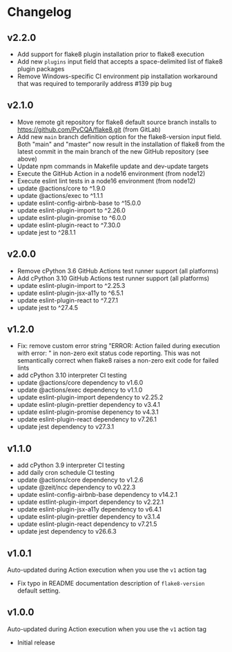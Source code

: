 # Changelog

## v2.2.0

- Add support for flake8 plugin installation prior to flake8 execution
- Add new `plugins` input field that accepts a space-delimited list of flake8 plugin packages
- Remove Windows-specific CI environment pip installation workaround that was required to temporarily address #139 pip bug

## v2.1.0

- Move remote git repository for flake8 default source branch installs to https://github.com/PyCQA/flake8.git (from GitLab)
- Add new `main` branch definition option for the flake8-version input field.  Both "main" and "master" now result in the installation of flake8 from the latest commit in the main branch of the new GitHub repository (see above)
- Update npm commands in Makefile update and dev-update targets
- Execute the GitHub Action in a node16 environment (from node12)
- Execute eslint lint tests in a node16 environment (from node12)
- update @actions/core to ^1.9.0
- update @actions/exec to ^1.1.1
- update eslint-config-airbnb-base to ^15.0.0
- update eslint-plugin-import to ^2.26.0
- update eslint-plugin-promise to ^6.0.0
- update eslint-plugin-react to ^7.30.0
- update jest to ^28.1.1

## v2.0.0

- Remove cPython 3.6 GitHub Actions test runner support (all platforms)
- Add cPython 3.10 GitHub Actions test runner support (all platforms)
- update eslint-plugin-import to ^2.25.3
- update eslint-plugin-jsx-a11y to ^6.5.1
- update eslint-plugin-react to ^7.27.1
- update jest to ^27.4.5

## v1.2.0

- Fix: remove custom error string "ERROR: Action failed during execution with error: " in non-zero exit status code reporting.  This was not semantically correct when flake8 raises a non-zero exit code for failed lints
- add cPython 3.10 interpreter CI testing
- update @actions/core dependency to v1.6.0
- update @actions/exec dependency to v1.1.0
- update eslint-plugin-import dependency to v2.25.2
- update eslint-plugin-prettier dependency to v3.4.1
- update eslint-plugin-promise depenency to v4.3.1
- update eslint-plugin-react dependency to v7.26.1
- update jest dependency to v27.3.1

## v1.1.0

- add cPython 3.9 interpreter CI testing
- add daily cron schedule CI testing
- update @actions/core dependency to v1.2.6
- update @zeit/ncc dependency to v0.22.3
- update eslint-config-airbnb-base dependency to v14.2.1
- update estlint-plugin-import dependency to v2.22.1
- update eslint-plugin-jsx-a11y dependency to v6.4.1
- update eslint-plugin-prettier dependency to v3.1.4
- update eslint-plugin-react dependency to v7.21.5
- update jest dependency to v26.6.3

## v1.0.1

Auto-updated during Action execution when you use the `v1` action tag

- Fix typo in README documentation description of `flake8-version` default setting.

## v1.0.0

Auto-updated during Action execution when you use the `v1` action tag

- Initial release
